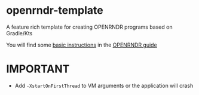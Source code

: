 # openrndr-template
A feature rich template for creating OPENRNDR programs based on Gradle/Kts

You will find some [basic instructions](https://guide.openrndr.org/#/02_Getting_Started_with_OPENRNDR/C00_SetupYourFirstProgram) in the [OPENRNDR guide](https://guide.openrndr.org)

# IMPORTANT

- Add `-XstartOnFirstThread` to VM arguments or the application will crash
